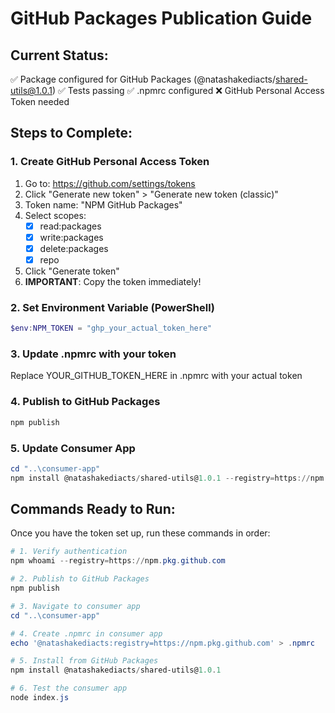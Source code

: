 # GitHub Packages Publication Guide

## Current Status:
✅ Package configured for GitHub Packages (@natashakediacts/shared-utils@1.0.1)
✅ Tests passing
✅ .npmrc configured
❌ GitHub Personal Access Token needed

## Steps to Complete:

### 1. Create GitHub Personal Access Token
1. Go to: https://github.com/settings/tokens
2. Click "Generate new token" > "Generate new token (classic)"
3. Token name: "NPM GitHub Packages"
4. Select scopes:
   - [x] read:packages
   - [x] write:packages
   - [x] delete:packages
   - [x] repo
5. Click "Generate token"
6. **IMPORTANT**: Copy the token immediately!

### 2. Set Environment Variable (PowerShell)
```powershell
$env:NPM_TOKEN = "ghp_your_actual_token_here"
```

### 3. Update .npmrc with your token
Replace YOUR_GITHUB_TOKEN_HERE in .npmrc with your actual token

### 4. Publish to GitHub Packages
```powershell
npm publish
```

### 5. Update Consumer App
```powershell
cd "..\consumer-app"
npm install @natashakediacts/shared-utils@1.0.1 --registry=https://npm.pkg.github.com
```

## Commands Ready to Run:
Once you have the token set up, run these commands in order:

```powershell
# 1. Verify authentication
npm whoami --registry=https://npm.pkg.github.com

# 2. Publish to GitHub Packages
npm publish

# 3. Navigate to consumer app
cd "..\consumer-app"

# 4. Create .npmrc in consumer app
echo '@natashakediacts:registry=https://npm.pkg.github.com' > .npmrc

# 5. Install from GitHub Packages
npm install @natashakediacts/shared-utils@1.0.1

# 6. Test the consumer app
node index.js
```
